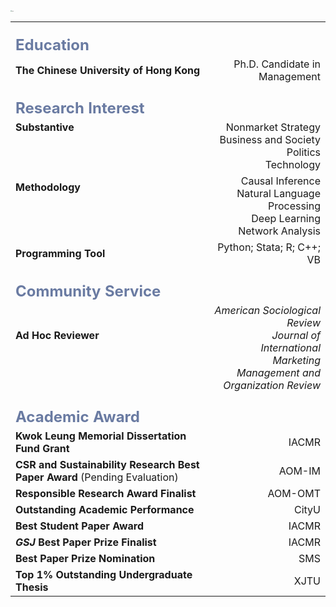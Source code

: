 <img src="https://caiyishu.github.io/picx-images-hosting/签名.1zii8637xy.webp" alt="img" style="zoom:12%;" />

|                                                              |                                                              |
| :----------------------------------------------------------- | -----------------------------------------------------------: |
| **<br /><font color=#6A7BA2 size=5>Education</font>**        |                                                              |
| **The Chinese  University of Hong Kong**                     |                                Ph.D. Candidate in Management |
| **<br /><font color=#6A7BA2 size=5>Research Interest**       |                                                              |
| **Substantive**<br /><br /><br /><br />                      | Nonmarket Strategy<br />Business and Society<br />Politics<br />Technology |
| **Methodology**<br /><br /><br /><br />                      | Causal Inference<br />Natural Language Processing<br />Deep Learning<br />Network Analysis |
| **Programming Tool**                                         |                                    Python; Stata; R; C++; VB |
| **<br /><font color=#6A7BA2 size=5>Community Service</font>** |                                                              |
| **Ad Hoc Reviewer**<br /><br /><br />                        | *American Sociological Review*<br />*Journal of International Marketing*<br />*Management and Organization Review* |
| **<br /><font color=#6A7BA2 size=5>Academic Award</font>**   |                                                              |
| **Kwok Leung Memorial Dissertation Fund Grant**              |                                                        IACMR |
| **CSR and Sustainability Research Best Paper Award** (Pending Evaluation) |                                                       AOM-IM |
| **Responsible Research Award Finalist**                      |                                                      AOM-OMT |
| **Outstanding Academic Performance**                         |                                                        CityU |
| **Best Student Paper Award**                                 |                                                        IACMR |
| ***GSJ* Best Paper Prize Finalist**                          |                                                        IACMR |
| **Best Paper Prize Nomination**                              |                                                          SMS |
| **Top 1% Outstanding Undergraduate Thesis**                  |                                                         XJTU |
